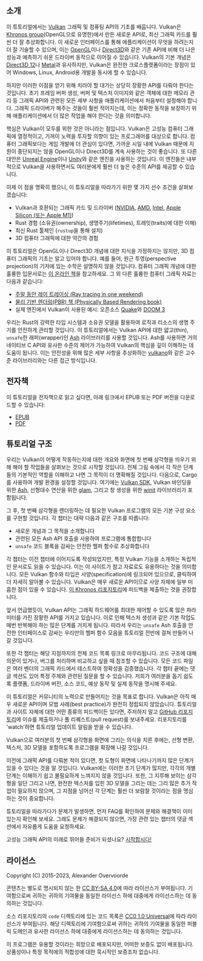 ## 소개

이 튜토리얼에서는 [Vulkan](https://www.khronos.org/vulkan/) 그래픽 및 컴퓨팅 API의 기초를 배웁니다. Vulkan은 [Khronos group](https://www.khronos.org/)(OpenGL으로 유명한)에서 만든 새로운 API로, 최신 그래픽 카드를 훨씬 더 잘 추상화합니다. 이 새로운 인터페이스를 통해 애플리케이션이 무엇을 하려는지 더 잘 기술할 수 있으며, 이는 [OpenGL](https://en.wikipedia.org/wiki/OpenGL)이나 [Direct3D](https://en.wikipedia.org/wiki/Direct3D)와 같은 기존 API에 비해 더 나은 성능과 예측하기 쉬운 드라이버 동작으로 이어질 수 있습니다. Vulkan의 기본 개념은 [Direct3D 12](https://en.wikipedia.org/wiki/Direct3D#Direct3D_12)나 [Metal](https://en.wikipedia.org/wiki/Metal_(API))과 유사하지만, Vulkan은 완전한 크로스플랫폼이라는 장점이 있어 Windows, Linux, Android용 개발을 동시에 할 수 있습니다.

하지만 이러한 이점을 얻기 위해 치러야 할 대가는 상당히 장황한 API를 다뤄야 한다는 것입니다. 초기 프레임 버퍼 생성, 버퍼 및 텍스처 이미지와 같은 객체에 대한 메모리 관리 등 그래픽 API와 관련된 모든 세부 사항을 애플리케이션에서 처음부터 설정해야 합니다. 그래픽 드라이버가 해주는 것들이 훨씬 적어지는데, 이는 정확한 동작을 보장하기 위해 애플리케이션에서 더 많은 작업을 해야 한다는 것을 의미합니다.

핵심은 Vulkan이 모두를 위한 것은 아니라는 점입니다. Vulkan은 고성능 컴퓨터 그래픽에 열정적이고, 기꺼이 노력을 투자할 의향이 있는 프로그래머를 대상으로 합니다. 컴퓨터 그래픽보다는 게임 개발에 더 관심이 있다면, 가까운 시일 내에 Vulkan 때문에 지원이 중단되지는 않을 OpenGL이나 Direct3D를 계속 사용하는 것이 좋습니다. 또 다른 대안은 [Unreal Engine](https://en.wikipedia.org/wiki/Unreal_Engine#Unreal_Engine_4)이나 [Unity](https://en.wikipedia.org/wiki/Unity_(game_engine))와 같은 엔진을 사용하는 것입니다. 이 엔진들은 내부적으로 Vulkan을 사용하면서도 여러분에게 훨씬 더 높은 수준의 API를 제공할 수 있습니다.

이제 이 점을 명확히 했으니, 이 튜토리얼을 따라가기 위한 몇 가지 선수 조건을 살펴보겠습니다:

*   Vulkan과 호환되는 그래픽 카드 및 드라이버 ([NVIDIA](https://developer.nvidia.com/vulkan-driver), [AMD](http://www.amd.com/en-us/innovations/software-technologies/technologies-gaming/vulkan), [Intel](https://software.intel.com/en-us/blogs/2016/03/14/new-intel-vulkan-beta-1540204404-graphics-driver-for-windows-78110-1540), [Apple Silicon (또는 Apple M1)](https://www.phoronix.com/scan.php?page=news_item&px=Apple-Silicon-Vulkan-MoltenVK))
*   Rust 경험 (소유권(ownership), 생명주기(lifetimes), 트레잇(traits)에 대한 이해)
*   최신 Rust 툴체인 (`rustup`을 통해 설치)
*   3D 컴퓨터 그래픽에 대한 약간의 경험

이 튜토리얼은 OpenGL이나 Direct3D 개념에 대한 지식을 가정하지는 않지만, 3D 컴퓨터 그래픽의 기초는 알고 있어야 합니다. 예를 들어, 원근 투영(perspective projection)의 기저에 있는 수학은 설명하지 않을 것입니다. 컴퓨터 그래픽 개념에 대한 훌륭한 입문서로는 [이 온라인 책](https://paroj.github.io/gltut/)을 참고하세요. 그 외 다른 훌륭한 컴퓨터 그래픽 자료는 다음과 같습니다:

*   [주말 동안 레이 트레이싱 (Ray tracing in one weekend)](https://github.com/RayTracing/raytracing.github.io)
*   [물리 기반 렌더링(PBR) 책 (Physically Based Rendering book)](http://www.pbr-book.org/)
*   실제 엔진에서 Vulkan이 사용된 예시: 오픈소스 [Quake](https://github.com/Novum/vkQuake)와 [DOOM 3](https://github.com/DustinHLand/vkDOOM3)

우리는 Rust의 강력한 타입 시스템과 소유권 모델을 활용하여 로직과 리소스의 생명 주기를 안전하게 관리할 것입니다. 이 튜토리얼에서는 Vulkan API에 대한 얇고(thin), `unsafe`한 래퍼(wrapper)인 [Ash](https://github.com/ash-rs/ash) 라이브러리를 사용할 것입니다. Ash를 사용하면 거의 네이티브 C API와 유사한 수준의 제어가 가능하여 Vulkan의 핵심을 깊이 이해하는 데 도움이 됩니다. 이는 안전성을 위해 많은 세부 사항을 추상화하는 [vulkano](https://github.com/vulkano-rs/vulkano)와 같은 고수준 라이브러리와는 다른 접근 방식입니다.

## 전자책

이 튜토리얼을 전자책으로 읽고 싶다면, 아래 링크에서 EPUB 또는 PDF 버전을 다운로드할 수 있습니다:

*   [EPUB](https://vulkan-tutorial.com/resources/vulkan_tutorial_en.epub)
*   [PDF](https://vulkan-tutorial.com/resources/vulkan_tutorial_en.pdf)

## 튜토리얼 구조

우리는 Vulkan이 어떻게 작동하는지에 대한 개요와 화면에 첫 번째 삼각형을 띄우기 위해 해야 할 작업들을 살펴보는 것으로 시작할 것입니다. 전체 그림 속에서 각 작은 단계들의 기본적인 역할을 이해하고 나면 그 목적이 더 명확해질 것입니다. 다음으로, Cargo를 사용하여 개발 환경을 설정할 것입니다. 여기에는 [Vulkan SDK](https://lunarg.com/vulkan-sdk/), Vulkan 바인딩을 위한 [Ash](https://github.com/ash-rs/ash), 선형대수 연산을 위한 [glam](https://github.com/bitshifter/glam-rs), 그리고 창 생성을 위한 [winit](https://github.com/rust-windowing/winit) 라이브러리가 포함됩니다.

그 후, 첫 번째 삼각형을 렌더링하는 데 필요한 Vulkan 프로그램의 모든 기본 구성 요소를 구현할 것입니다. 각 챕터는 대략 다음과 같은 구조를 따릅니다:

*   새로운 개념과 그 목적을 소개합니다
*   관련된 모든 Ash API 호출을 사용하여 프로그램에 통합합니다
*   `unsafe` 코드 블록을 감싸는 안전한 헬퍼 함수로 추상화합니다

각 챕터는 이전 챕터에 이어지도록 작성되었지만, 특정 Vulkan 기능을 소개하는 독립적인 문서로도 읽을 수 있습니다. 이는 이 사이트가 참고 자료로도 유용하다는 것을 의미합니다. 모든 Vulkan 함수와 타입은 사양(specification)에 링크되어 있으므로, 클릭하여 더 자세히 알아볼 수 있습니다. Vulkan은 매우 새로운 API이므로 사양 자체에 일부 미흡한 점이 있을 수 있습니다. [이 Khronos 리포지토리](https://github.com/KhronosGroup/Vulkan-Docs)에 피드백을 제출하는 것을 권장합니다.

앞서 언급했듯이, Vulkan API는 그래픽 하드웨어를 최대한 제어할 수 있도록 많은 파라미터를 가진 장황한 API를 가지고 있습니다. 이로 인해 텍스처 생성과 같은 기본 작업도 매번 반복해야 하는 많은 단계를 거치게 됩니다. 따라서 우리는 `unsafe` Ash 호출을 안전한 인터페이스로 감싸는 우리만의 헬퍼 함수 모음을 튜토리얼 전반에 걸쳐 만들어 나갈 것입니다.

또한 각 챕터는 해당 지점까지의 전체 코드 목록 링크로 마무리됩니다. 코드 구조에 대해 의문이 있거나, 버그를 처리하며 비교하고 싶을 때 참조할 수 있습니다. 모든 코드 파일은 여러 벤더의 그래픽 카드에서 테스트하여 정확성을 검증했습니다. 각 챕터 끝에는 댓글 섹션도 있어 특정 주제와 관련된 질문을 할 수 있습니다. 저희가 여러분을 돕기 쉽도록 플랫폼, 드라이버 버전, 소스 코드, 예상 동작 및 실제 동작을 명시해 주세요.

이 튜토리얼은 커뮤니티의 노력으로 만들어지는 것을 목표로 합니다. Vulkan은 아직 매우 새로운 API이며 모범 사례(best practice)가 완전히 정립되지 않았습니다. 튜토리얼과 사이트 자체에 대한 어떤 종류의 피드백이든 있다면, 주저하지 말고 [GitHub 리포지토리](https://github.com/Overv/VulkanTutorial)에 이슈를 제출하거나 풀 리퀘스트(pull request)를 보내주세요. 리포지토리를 'watch'하면 튜토리얼 업데이트 알림을 받을 수 있습니다.

Vulkan으로 여러분의 첫 번째 삼각형을 화면에 그리는 의식을 치른 후에는, 선형 변환, 텍스처, 3D 모델을 포함하도록 프로그램을 확장해 나갈 것입니다.

이전에 그래픽 API를 다뤄본 적이 있다면, 첫 도형이 화면에 나타나기까지 많은 단계가 있을 수 있다는 것을 알 것입니다. Vulkan에는 이러한 초기 단계가 많지만, 각각의 개별 단계는 이해하기 쉽고 불필요하게 느껴지지 않을 것입니다. 또한, 그 지루해 보이는 삼각형을 일단 그리고 나면, 완전한 텍스처를 입힌 3D 모델을 그리는 데는 그리 많은 추가 작업이 필요하지 않으며, 그 지점을 넘어선 각 단계는 훨씬 더 보람찰 것이라는 점을 명심하는 것이 중요합니다.

튜토리얼을 따라가다가 문제가 발생하면, 먼저 FAQ를 확인하여 문제와 해결책이 이미 있는지 확인해 보세요. 그래도 문제가 해결되지 않으면, 가장 관련 있는 챕터의 댓글 섹션에서 자유롭게 도움을 요청하세요.

고성능 그래픽 API의 미래로 뛰어들 준비가 되셨나요? [시작합시다!](!ko/Overview)

## 라이선스

Copyright (C) 2015-2023, Alexander Overvoorde

콘텐츠는 별도로 명시되지 않는 한 [CC BY-SA 4.0](https://creativecommons.org/licenses/by-sa/4.0/)에 따라 라이선스가 부여됩니다. 기여함으로써 귀하는 귀하의 기여물을 동일한 라이선스 하에 대중에게 라이선스하는 데 동의하는 것입니다.

소스 리포지토리의 `code` 디렉토리에 있는 코드 목록은 [CC0 1.0 Universal](https://creativecommons.org/publicdomain/zero/1.0/)에 따라 라이선스가 부여됩니다. 해당 디렉토리에 기여함으로써 귀하는 귀하의 기여물을 동일한 퍼블릭 도메인과 유사한 라이선스 하에 대중에게 라이선스하는 데 동의하는 것입니다.

이 프로그램은 유용할 것이라는 희망으로 배포되지만, 어떠한 보증도 없이 배포됩니다. 상품성이나 특정 목적에의 적합성에 대한 묵시적인 보증조차 없습니다.